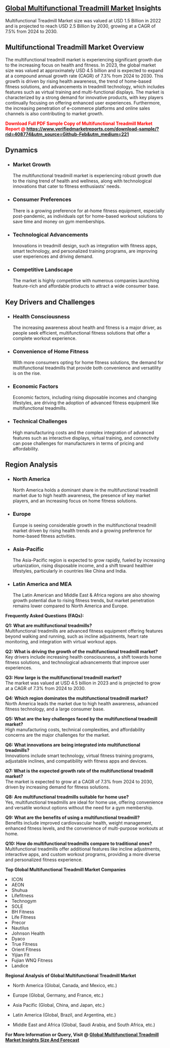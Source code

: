 <h2><a href="https://www.verifiedmarketreports.com/download-sample/?rid=408774&amp;utm_source=Github&amp;utm_medium=221" target="_blank">Global Multifunctional Treadmill Market</a> Insights</h2><p>Multifunctional Treadmill Market size was valued at USD 1.5 Billion in 2022 and is projected to reach USD 2.5 Billion by 2030, growing at a CAGR of 7.5% from 2024 to 2030.</p><p> <h2>Multifunctional Treadmill Market Overview</h2> <p>The multifunctional treadmill market is experiencing significant growth due to the increasing focus on health and fitness. In 2023, the global market size was valued at approximately USD 4.5 billion and is expected to expand at a compound annual growth rate (CAGR) of 7.3% from 2024 to 2030. This growth is driven by rising health awareness, the trend of home-based fitness solutions, and advancements in treadmill technology, which includes features such as virtual training and multi-functional displays. The market is characterized by a strong demand for innovative products, with key players continually focusing on offering enhanced user experiences. Furthermore, the increasing penetration of e-commerce platforms and online sales channels is also contributing to market growth.</p> <p><strong><p><span class=""><span style="color: #ff0000;"><strong>Download Full PDF Sample Copy of Multifunctional Treadmill Market Report</strong> @ </span><a href="https://www.verifiedmarketreports.com/download-sample/?rid=408774&amp;utm_source=Github-Feb&amp;utm_medium=221" target="_blank">https://www.verifiedmarketreports.com/download-sample/?rid=408774&amp;utm_source=Github-Feb&amp;utm_medium=221</a></span></p></strong></p> <h2>Dynamics</h2> <ul> <li><h3>Market Growth</h3> The multifunctional treadmill market is experiencing robust growth due to the rising trend of health and wellness, along with technological innovations that cater to fitness enthusiasts' needs.</li> <li><h3>Consumer Preferences</h3> There is a growing preference for at-home fitness equipment, especially post-pandemic, as individuals opt for home-based workout solutions to save time and money on gym memberships.</li> <li><h3>Technological Advancements</h3> Innovations in treadmill design, such as integration with fitness apps, smart technology, and personalized training programs, are improving user experiences and driving demand.</li> <li><h3>Competitive Landscape</h3> The market is highly competitive with numerous companies launching feature-rich and affordable products to attract a wide consumer base.</li> </ul> <h2>Key Drivers and Challenges</h2> <ul> <li><h3>Health Consciousness</h3> The increasing awareness about health and fitness is a major driver, as people seek efficient, multifunctional fitness solutions that offer a complete workout experience.</li> <li><h3>Convenience of Home Fitness</h3> With more consumers opting for home fitness solutions, the demand for multifunctional treadmills that provide both convenience and versatility is on the rise.</li> <li><h3>Economic Factors</h3> Economic factors, including rising disposable incomes and changing lifestyles, are driving the adoption of advanced fitness equipment like multifunctional treadmills.</li> <li><h3>Technical Challenges</h3> High manufacturing costs and the complex integration of advanced features such as interactive displays, virtual training, and connectivity can pose challenges for manufacturers in terms of pricing and affordability.</li> </ul> <h2>Region Analysis</h2> <ul> <li><h3>North America</h3> North America holds a dominant share in the multifunctional treadmill market due to high health awareness, the presence of key market players, and an increasing focus on home fitness solutions.</li> <li><h3>Europe</h3> Europe is seeing considerable growth in the multifunctional treadmill market driven by rising health trends and a growing preference for home-based fitness activities.</li> <li><h3>Asia-Pacific</h3> The Asia-Pacific region is expected to grow rapidly, fueled by increasing urbanization, rising disposable income, and a shift toward healthier lifestyles, particularly in countries like China and India.</li> <li><h3>Latin America and MEA</h3> The Latin American and Middle East & Africa regions are also showing growth potential due to rising fitness trends, but market penetration remains lower compared to North America and Europe.</li> </ul> <p><strong>Frequently Asked Questions (FAQs):</strong></p> <p><strong>Q1: What are multifunctional treadmills?</strong><br> Multifunctional treadmills are advanced fitness equipment offering features beyond walking and running, such as incline adjustments, heart rate monitoring, and integration with virtual workout apps.</p> <p><strong>Q2: What is driving the growth of the multifunctional treadmill market?</strong><br> Key drivers include increasing health consciousness, a shift towards home fitness solutions, and technological advancements that improve user experiences.</p> <p><strong>Q3: How large is the multifunctional treadmill market?</strong><br> The market was valued at USD 4.5 billion in 2023 and is projected to grow at a CAGR of 7.3% from 2024 to 2030.</p> <p><strong>Q4: Which region dominates the multifunctional treadmill market?</strong><br> North America leads the market due to high health awareness, advanced fitness technology, and a large consumer base.</p> <p><strong>Q5: What are the key challenges faced by the multifunctional treadmill market?</strong><br> High manufacturing costs, technical complexities, and affordability concerns are the major challenges for the market.</p> <p><strong>Q6: What innovations are being integrated into multifunctional treadmills?</strong><br> Innovations include smart technology, virtual fitness training programs, adjustable inclines, and compatibility with fitness apps and devices.</p> <p><strong>Q7: What is the expected growth rate of the multifunctional treadmill market?</strong><br> The market is expected to grow at a CAGR of 7.3% from 2024 to 2030, driven by increasing demand for fitness solutions.</p> <p><strong>Q8: Are multifunctional treadmills suitable for home use?</strong><br> Yes, multifunctional treadmills are ideal for home use, offering convenience and versatile workout options without the need for a gym membership.</p> <p><strong>Q9: What are the benefits of using a multifunctional treadmill?</strong><br> Benefits include improved cardiovascular health, weight management, enhanced fitness levels, and the convenience of multi-purpose workouts at home.</p> <p><strong>Q10: How do multifunctional treadmills compare to traditional ones?</strong><br> Multifunctional treadmills offer additional features like incline adjustments, interactive apps, and custom workout programs, providing a more diverse and personalized fitness experience.</p> </p><p><strong>Top Global Multifunctional Treadmill Market Companies</strong></p><div data-test-id=""><p><li>ICON</li><li> AEON</li><li> Shuhua</li><li> Lifefitness</li><li> Technogym</li><li> SOLE</li><li> BH Fitness</li><li> Life Fitness</li><li> Precor</li><li> Nautilus</li><li> Johnson Health</li><li> Dyaco</li><li> True Fitness</li><li> Orient Fitness</li><li> Yijian Fit</li><li> Fujian WNQ Fitness</li><li> Landice</li></p><div><strong>Regional Analysis of&nbsp;Global Multifunctional Treadmill Market</strong></div><ul><li dir="ltr"><p dir="ltr">North America&nbsp;(Global, Canada, and Mexico, etc.)</p></li><li dir="ltr"><p dir="ltr">Europe (Global, Germany, and France, etc.)</p></li><li dir="ltr"><p dir="ltr">Asia Pacific&nbsp;(Global, China, and Japan, etc.)</p></li><li dir="ltr"><p dir="ltr">Latin America&nbsp;(Global, Brazil, and Argentina, etc.)</p></li><li dir="ltr">Middle East and Africa&nbsp;(Global, Saudi Arabia, and South Africa, etc.)</li></ul><p><strong>For More Information or Query, Visit @&nbsp;</strong><strong><a href="https://www.verifiedmarketreports.com/product/multifunctional-treadmill-market/?utm_source=Github&amp;utm_medium=221" target="_blank">Global Multifunctional Treadmill Market Insights Size And Forecast</a></strong></p></div>
